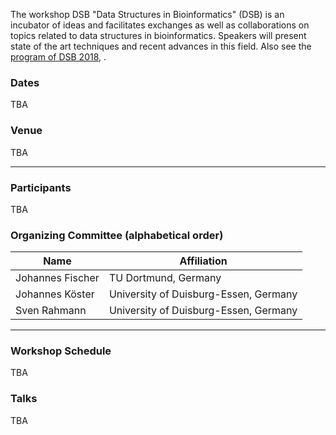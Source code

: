 The workshop DSB "Data Structures in Bioinformatics" (DSB) is an incubator of ideas and facilitates exchanges as well as collaborations on topics related to data structures in bioinformatics. Speakers will present state of the art techniques and recent advances in this field. Also see the [program of DSB 2018](http://dsb2018.cs.helsinki.fi/), .

### Dates

TBA

### Venue

TBA

---

### Participants

TBA

### Organizing Committee (alphabetical order)

| Name | Affiliation |
| ---- | ----------- |
| Johannes Fischer | TU Dortmund, Germany |
| Johannes Köster | University of Duisburg-Essen, Germany |
| Sven Rahmann | University of Duisburg-Essen, Germany |

---

### Workshop Schedule

TBA


### Talks

TBA
